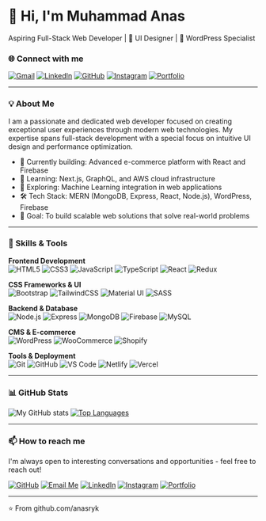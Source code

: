 # 👋 Hi, I'm Muhammad Anas

Aspiring Full-Stack Web Developer | 🎨 UI Designer | 💼 WordPress Specialist


### 🌐 Connect with me

[![Gmail](https://img.shields.io/badge/Gmail-D14836?style=for-the-badge&logo=gmail&logoColor=white)](mailto:your-email@gmail.com)
[![LinkedIn](https://img.shields.io/badge/LinkedIn-0A66C2?style=for-the-badge&logo=linkedin&logoColor=white)](https://www.linkedin.com/in/your-linkedin/)
[![GitHub](https://img.shields.io/badge/GitHub-000000?style=for-the-badge&logo=github&logoColor=white)](https://github.com/your-github)
[![Instagram](https://img.shields.io/badge/Instagram-E4405F?style=for-the-badge&logo=instagram&logoColor=white)](https://www.instagram.com/your-instagram/)
[![Portfolio](https://img.shields.io/badge/Portfolio-000000?style=for-the-badge&logo=githubpages&logoColor=white)](https://your-portfolio.com)

---

### 💡 About Me

I am a passionate and dedicated web developer focused on creating exceptional user experiences through modern web technologies.
My expertise spans full-stack development with a special focus on intuitive UI design and performance optimization.

- 🔨 Currently building: Advanced e-commerce platform with React and Firebase
- 🌱 Learning: Next.js, GraphQL, and AWS cloud infrastructure
- 🧠 Exploring: Machine Learning integration in web applications
- 🛠️ Tech Stack: MERN (MongoDB, Express, React, Node.js), WordPress, Firebase
- 🎯 Goal: To build scalable web solutions that solve real-world problems

---

### 🚀 Skills & Tools

**Frontend Development**  
![HTML5](https://img.shields.io/badge/HTML5-E34F26?style=for-the-badge&logo=html5&logoColor=white)
![CSS3](https://img.shields.io/badge/CSS3-1572B6?style=for-the-badge&logo=css3&logoColor=white)
![JavaScript](https://img.shields.io/badge/JavaScript-F7DF1E?style=for-the-badge&logo=javascript&logoColor=black)
![TypeScript](https://img.shields.io/badge/TypeScript-3178C6?style=for-the-badge&logo=typescript&logoColor=white)
![React](https://img.shields.io/badge/React-61DAFB?style=for-the-badge&logo=react&logoColor=black)
![Redux](https://img.shields.io/badge/Redux-764ABC?style=for-the-badge&logo=redux&logoColor=white)

**CSS Frameworks & UI**  
![Bootstrap](https://img.shields.io/badge/Bootstrap-7952B3?style=for-the-badge&logo=bootstrap&logoColor=white)
![TailwindCSS](https://img.shields.io/badge/TailwindCSS-38B2AC?style=for-the-badge&logo=tailwind-css&logoColor=white)
![Material UI](https://img.shields.io/badge/Material_UI-0081CB?style=for-the-badge&logo=material-ui&logoColor=white)
![SASS](https://img.shields.io/badge/SASS-CC6699?style=for-the-badge&logo=sass&logoColor=white)

**Backend & Database**  
![Node.js](https://img.shields.io/badge/Node.js-339933?style=for-the-badge&logo=node.js&logoColor=white)
![Express](https://img.shields.io/badge/Express-000000?style=for-the-badge&logo=express&logoColor=white)
![MongoDB](https://img.shields.io/badge/MongoDB-47A248?style=for-the-badge&logo=mongodb&logoColor=white)
![Firebase](https://img.shields.io/badge/Firebase-FFCA28?style=for-the-badge&logo=firebase&logoColor=black)
![MySQL](https://img.shields.io/badge/MySQL-4479A1?style=for-the-badge&logo=mysql&logoColor=white)

**CMS & E-commerce**  
![WordPress](https://img.shields.io/badge/WordPress-21759B?style=for-the-badge&logo=wordpress&logoColor=white)
![WooCommerce](https://img.shields.io/badge/WooCommerce-96588A?style=for-the-badge&logo=woocommerce&logoColor=white)
![Shopify](https://img.shields.io/badge/Shopify-7AB55C?style=for-the-badge&logo=shopify&logoColor=white)

**Tools & Deployment**  
![Git](https://img.shields.io/badge/Git-F05032?style=for-the-badge&logo=git&logoColor=white)
![GitHub](https://img.shields.io/badge/GitHub-181717?style=for-the-badge&logo=github&logoColor=white)
![VS Code](https://img.shields.io/badge/VS_Code-007ACC?style=for-the-badge&logo=visual-studio-code&logoColor=white)
![Netlify](https://img.shields.io/badge/Netlify-00C7B7?style=for-the-badge&logo=netlify&logoColor=white)
![Vercel](https://img.shields.io/badge/Vercel-000000?style=for-the-badge&logo=vercel&logoColor=white)

---

### 📊 GitHub Stats
![My GitHub stats](https://github-readme-stats.vercel.app/api?username=anasryk&show_icons=true&theme=radical)
[![Top Languages](https://github-readme-stats.vercel.app/api/top-langs/?username=anasryk&layout=compact&theme=radical)](https://github.com/anuraghazra/github-readme-stats)

---

### 📫 How to reach me

I'm always open to interesting conversations and opportunities - feel free to reach out!

[![GitHub](https://img.shields.io/badge/GitHub-000000?style=for-the-badge&logo=github&logoColor=white)](https://github.com/yourusername)
[![Email Me](https://img.shields.io/badge/Email_Me-D14836?style=for-the-badge&logo=gmail&logoColor=white)](mailto:your-email@gmail.com)
[![LinkedIn](https://img.shields.io/badge/LinkedIn-0A66C2?style=for-the-badge&logo=linkedin&logoColor=white)](https://linkedin.com/in/yourusername)
[![Instagram](https://img.shields.io/badge/Instagram-E4405F?style=for-the-badge&logo=instagram&logoColor=white)](https://instagram.com/yourusername)
[![Portfolio](https://img.shields.io/badge/Portfolio-000000?style=for-the-badge&logo=githubpages&logoColor=white)](https://digitalpulse.wuaze.com)

---

⭐️ From github.com/anasryk
